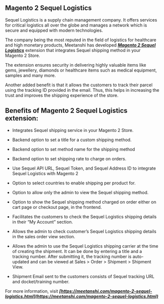 ## Magento 2 Sequel Logistics

Sequel Logistics is a supply chain management company. It offers services for critical logistics all over the globe and manages a network which is secure and equipped with modern technologies.

The company being the most reputed in the field of logistics for healthcare and high monetary products, Meetanshi has developed ***[Magento 2 Sequel Logistics](https://meetanshi.com/magento-2-sequel-logistics.html)*** extension that integrates Sequel shipping method in your Magento 2 Store.

The extension ensures security in delivering highly valuable items like gems, jewellery, diamonds or healthcare items such as medical equipment, samples and many more.

Another added benefit is that it allows the customers to track their parcel using the tracking ID provided in the email. Thus, this helps in increasing the trust and improves the shipping experience of the store.

## Benefits of Magento 2 Sequel Logistics extension:

* Integrates Sequel shipping service in your Magento 2 Store.

* Backend option to set a title for a custom shipping method.

* Backend option to set method name for the shipping method

* Backend option to set shipping rate to charge on orders.

* Use Sequel API URL, Sequel Token, and Sequel Address ID to integrate Sequel Logistics with Magento 2

* Option to select countries to enable shipping per product for.

* Option to allow only the admin to view the Sequel shipping method.

* Option to show the Sequel shipping method charged on order either on cart page or checkout page, in the frontend.

* Facilitates the customers to check the Sequel Logistics shipping details in their “My Account” section.

* Allows the admin to check customer’s Sequel Logistics shipping details in the sales order view section.

* Allows the admin to use the Sequel Logistics shipping carrier at the time of creating the shipment. It can be done by entering a title and a tracking number. After submitting it, the tracking number is auto-updated and can be viewed at Sales > Order > Shipment > Shipment View.

* Shipment Email sent to the customers consists of Sequel tracking URL and docket/training number.

For more information, visit ***[https://meetanshi.com/magento-2-sequel-logistics.html](https://meetanshi.com/magento-2-sequel-logistics.html)***
